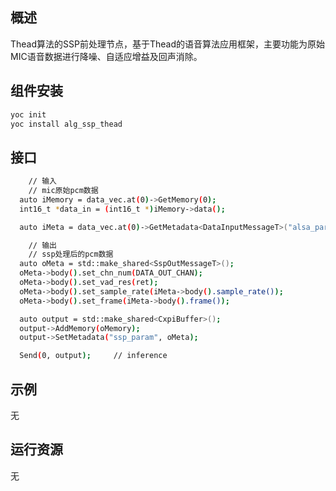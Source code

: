 ## 概述

Thead算法的SSP前处理节点，基于Thead的语音算法应用框架，主要功能为原始MIC语音数据进行降噪、自适应增益及回声消除。

## 组件安装
```bash
yoc init
yoc install alg_ssp_thead
```
## 接口
```bash
    // 输入
    // mic原始pcm数据
  auto iMemory = data_vec.at(0)->GetMemory(0);
  int16_t *data_in = (int16_t *)iMemory->data();

  auto iMeta = data_vec.at(0)->GetMetadata<DataInputMessageT>("alsa_param");

    // 输出
    // ssp处理后的pcm数据
  auto oMeta = std::make_shared<SspOutMessageT>();
  oMeta->body().set_chn_num(DATA_OUT_CHAN);
  oMeta->body().set_vad_res(ret);
  oMeta->body().set_sample_rate(iMeta->body().sample_rate());
  oMeta->body().set_frame(iMeta->body().frame());

  auto output = std::make_shared<CxpiBuffer>();
  output->AddMemory(oMemory);
  output->SetMetadata("ssp_param", oMeta);

  Send(0, output);     // inference
```

## 示例
无

## 运行资源
无
